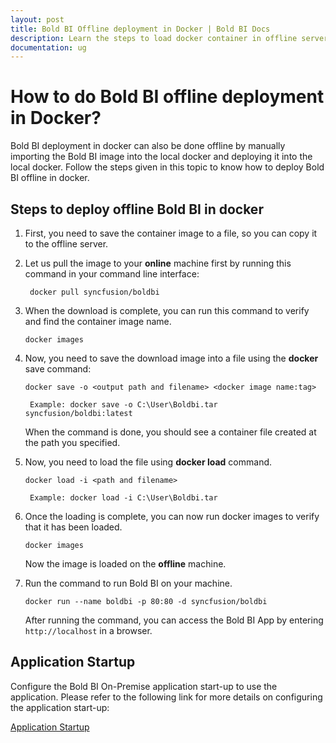 ```yaml
---
layout: post
title: Bold BI Offline deployment in Docker | Bold BI Docs
description: Learn the steps to load docker container in offline server by manually importing the Bold BI image into the local docker and deploying it into the local docker.
documentation: ug
---
```


# How to do Bold BI offline deployment in Docker?

 Bold BI deployment in docker can also be done offline by manually importing the Bold BI image into the local docker and deploying it into the local docker. Follow the steps given in this topic to know how to deploy Bold BI offline in docker.

## Steps to deploy offline Bold BI in docker 

1. First, you need to save the container image to a file, so you can copy it to the offline server.

2. Let us pull the image to your <b>online</b> machine first by running this command in your command line interface:
  
    ~~~
     docker pull syncfusion/boldbi
    ~~~ 

3. When the download is complete, you can run this command to verify and find the container image name.

    ~~~
    docker images
    ~~~

4. Now, you need to save the download image into a file using the <b>docker</b> save command:
 
     ~~~
    docker save -o <output path and filename> <docker image name:tag>
    ~~~
    ` Example: docker save -o C:\User\Boldbi.tar syncfusion/boldbi:latest`

    When the command is done, you should see a container file created at the path you specified.

5. Now, you need to load the file using <b>docker load</b> command. 
 
    ~~~
    docker load -i <path and filename>
    ~~~
   ` Example: docker load -i C:\User\Boldbi.tar`

 6. Once the loading is complete, you can now run docker images to verify that it has been loaded.

    ~~~
    docker images
    ~~~

    Now the image is loaded on the <b>offline</b> machine.
7. Run the command to run Bold BI on your machine.
     ~~~
     docker run --name boldbi -p 80:80 -d syncfusion/boldbi
     ~~~
     
     After running the command, you can access the Bold BI App by entering `http://localhost` in a browser.

## Application Startup

Configure the Bold BI On-Premise application start-up to use the application. Please refer to the following link for more details on configuring the application start-up:

[Application Startup](/application-startup/)
